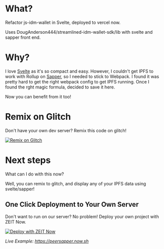 # What?

Refactor js-idm-wallet in Svelte, deployed to vercel now.

Uses DougAnderson444/streamlined-idm-wallet-sdk/lib with svelte and sapper front end.

# Why?

I love [Svelte](https://svelte.dev/) as it's so compact and easy. However, I couldn't get IPFS to work with Rollup on [Sapper](https://sapper.svelte.dev/docs/), so I needed to stick to Webpack. I found it was pretty hard to get the right webpack config to get IPFS running. Once I found the rght magic formula, decided to save it here.

Now you can benefit from it too!

# Remix on Glitch

Don't have your own dev server? Remix this code on glitch!

[![Remix on Glitch](https://cdn.glitch.com/2703baf2-b643-4da7-ab91-7ee2a2d00b5b%2Fremix-button.svg)](https://glitch.com/edit/#!/import/github/DougAnderson444/sapper-webpack-now-ipfs)

# Next steps

What can I do with this now?

Well, you can remix to glitch, and display any of your IPFS data using svelte/sapper!

## One Click Deployment to Your Own Server

Don't want to run on our server? No problem! Deploy your own project with ZEIT Now.

[![Deploy with ZEIT Now](https://zeit.co/button)](https://zeit.co/import/project?template=https://github.com/DougAnderson444/sapper-idm-wallet)

_Live Example: https://peersapper.now.sh_